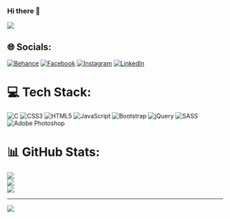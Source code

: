 ### Hi there 👋

<img src="https://camo.githubusercontent.com/d931a75b5459ba82b64fe1cb24b74a0b049c87bea910db12aba75710c8e7c04d/68747470733a2f2f7265732e636c6f7564696e6172792e636f6d2f6d6f68696e2d696e2f696d6167652f75706c6f61642f76313630303439383930342f6d61696e2f6865726f2e676966"></img>


<!--
**deepramani05/deepramani05** is a ✨ _special_ ✨ repository because its `README.md` (this file) appears on your GitHub profile.

Here are some ideas to get you started:

- 🔭 I’m currently working on ...
- 🌱 I’m currently learning ...
- 👯 I’m looking to collaborate on ...
- 🤔 I’m looking for help with ...
- 💬 Ask me about ...
- 📫 How to reach me: ...
- 😄 Pronouns: ...
- ⚡ Fun fact: ...
-->

## 🌐 Socials:
[![Behance](https://img.shields.io/badge/Behance-1769ff?logo=behance&logoColor=white)](https://behance.net/DEEPRAMANI) [![Facebook](https://img.shields.io/badge/Facebook-%231877F2.svg?logo=Facebook&logoColor=white)](https://facebook.com/DeepRamani) [![Instagram](https://img.shields.io/badge/Instagram-%23E4405F.svg?logo=Instagram&logoColor=white)](https://instagram.com/deep._.05) [![LinkedIn](https://img.shields.io/badge/LinkedIn-%230077B5.svg?logo=linkedin&logoColor=white)](https://linkedin.com/in/DeepRamani) 

# 💻 Tech Stack:
![C](https://img.shields.io/badge/c-%2300599C.svg?style=for-the-badge&logo=c&logoColor=white) ![CSS3](https://img.shields.io/badge/css3-%231572B6.svg?style=for-the-badge&logo=css3&logoColor=white) ![HTML5](https://img.shields.io/badge/html5-%23E34F26.svg?style=for-the-badge&logo=html5&logoColor=white) ![JavaScript](https://img.shields.io/badge/javascript-%23323330.svg?style=for-the-badge&logo=javascript&logoColor=%23F7DF1E) ![Bootstrap](https://img.shields.io/badge/bootstrap-%23563D7C.svg?style=for-the-badge&logo=bootstrap&logoColor=white) ![jQuery](https://img.shields.io/badge/jquery-%230769AD.svg?style=for-the-badge&logo=jquery&logoColor=white) ![SASS](https://img.shields.io/badge/SASS-hotpink.svg?style=for-the-badge&logo=SASS&logoColor=white) ![Adobe Photoshop](https://img.shields.io/badge/adobephotoshop-%2331A8FF.svg?style=for-the-badge&logo=adobephotoshop&logoColor=white)
# 📊 GitHub Stats:
![](https://github-readme-stats.vercel.app/api?username=deepramani05&theme=dracula&hide_border=false&include_all_commits=true&count_private=false)<br/>
![](https://github-readme-streak-stats.herokuapp.com/?user=deepramani05&theme=dracula&hide_border=false)<br/>
![](https://github-readme-stats.vercel.app/api/top-langs/?username=deepramani05&theme=dracula&hide_border=false&include_all_commits=true&count_private=false&layout=compact)

---
[![](https://visitcount.itsvg.in/api?id=deepramani05&icon=0&color=0)](https://visitcount.itsvg.in)

<!-- Proudly created with GPRM ( https://gprm.itsvg.in ) -->
